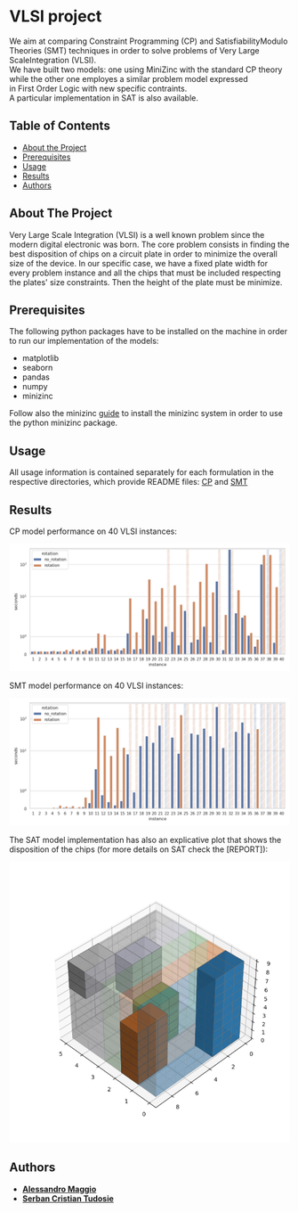 # VLSI project

We  aim  at  comparing  Constraint  Programming  (CP)  and 
SatisfiabilityModulo  Theories  (SMT)  techniques  in  order  to  solve 
problems  of  Very  Large  ScaleIntegration  (VLSI).    
We  have  built  two  models:  one  using  MiniZinc  with  the  standard CP
theory  while  the  other  one  employes  a  similar  problem  model  expressed  
in  First Order  Logic  with  new  specific  contraints.   
A particular implementation in SAT is also available.

## Table of Contents

* [About the Project](#about-the-project)
* [Prerequisites](#prerequisites)
* [Usage](#usage)
* [Results](#results)
* [Authors](#authors)


## About The Project
Very Large Scale Integration (VLSI) is a well known problem since the modern
digital electronic was born. The core problem consists in finding the best 
disposition of chips on a circuit plate in order to minimize the overall size 
of the device. In our specific case, we have a fixed plate width for every problem
instance and all the chips that must be included respecting the plates'
size constraints. Then the height of the plate must be minimize.

## Prerequisites
The following python packages have to be installed on the machine in order to run our 
implementation of the models:
* matplotlib
* seaborn
* pandas
* numpy
* minizinc

Follow also the minizinc [guide](https://www.minizinc.org/doc-2.5.5/en/installation.html)
to install the minizinc system in order to use the python minizinc package.

## Usage
All usage information is contained separately for each formulation in the respective
directories, which provide README files: [CP](/CP/README.md) and [SMT](/SMT/README.md)

## Results
CP model performance on 40 VLSI instances:  

<p align='center'>
  <img src="/utils/images/cp_plot.png" />
</p>     

SMT model performance on 40 VLSI instances:
<p align='center'>
  <img src="/utils/images/smt_plot.png" />
</p>     

The SAT model implementation has also an explicative plot 
that shows the disposition of the chips (for more details on SAT check the [REPORT]):  

<p align='center'>
  <img src="/utils/images/parallelepiped.png" />
</p>    



## Authors
* [**Alessandro Maggio**](https://github.com/AleTM1)
* [**Serban Cristian Tudosie**](https://github.com/CrisSherban)